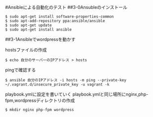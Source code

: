 #Ansibleによる自動化のテスト
##3-0Ansubleのインストール

    $ sudo apt-get install software-properties-common
    $ sudo apt-add-repository ppa:ansible/ansible
    $ sudo apt-get update
    $ sudo apt-get install ansible

##3-1Ansibleでwordpressを動かす

hostsファイルの作成

    $ echo 自分のサーバーのIPアドレス > hosts

pingで確認する

    $ ansible 自分のIPアドレス -i hosts -m ping --private-key ~/.vagrant.d/insecure_private_key -u vagrant -k

playbook.ymlに設定を書いていく
playbook.ymlと同じ場所にnginx,php-fpm,wordpressディレクトリの作成

    $ mkdir nginx php-fpm wordpress 

